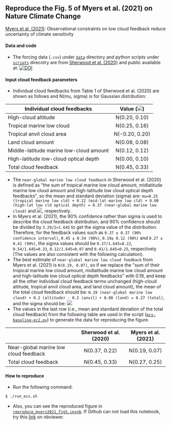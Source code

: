 ## Reproduce the Fig. 5 of Myers et al. (2021) on Nature Climate Change

[Myers et al. (2021)](https://doi.org/10.1038/s41558-021-01039-0): Observational constraints on low cloud feedback reduce uncertainty of climate sensitivity

#### 
#### Data and code
* The forcing data (`.csv`) under [`data`](https://github.com/lqxyz/reproduce_Myers2021_fig5/tree/main/data) directory and python scripts under [`scripts`](https://github.com/lqxyz/reproduce_Myers2021_fig5/tree/main/scripts) direcotry are from [Sherwood et al. (2020)](https://doi.org/10.1029/2019RG000678) and public available at: [![DOI](https://zenodo.org/badge/DOI/10.5281/zenodo.3945276.svg)](https://doi.org/10.5281/zenodo.3945276)

#### Input cloud feedback parameters 
* Individual cloud feedbacks from Table 1 of Sherwood et al. (2020) are shown as follows and N(mu, sigma) is for Gaussian distribution:

| Individual cloud feedbacks | Value (<img src="https://render.githubusercontent.com/render/math?math=Wm^{-2}K^{-1}">)|
| ------------- |:-------------:|
| High-cloud altitude | N(0.20, 0.10) |
| Tropical marine low cloud | N(0.25, 0.16) |
| Tropical anvil cloud area | N(-0.20, 0.20) |
| Land cloud amount | N(0.08, 0.08) |
| Middle-latitude marine low-cloud amount | N(0.12, 0.12) |
| High-latitude low-cloud optical depth | N(0.00, 0.10) |
| Total cloud feedback | N(0.45, 0.33) |

* The `near-global marine low cloud feedback` in Sherwood et al. (2020) is defined as "the sum of tropical marine low cloud amount, midlatitude marine low cloud amount and high-latitude low cloud optical depth feedbacks", so the mean and standard deviation (sigma) are: `mu=0.25 (tropical marine low cld) + 0.12 (mid-lat marine low cld) + 0.00 (high-lat low cld optical depth) = 0.37 (near-global marine low cloud)` and <img src="https://render.githubusercontent.com/render/math?math=\sigma=\sqrt{0.16^2 %2B 0.12^2 %2B 0.10^2}=0.22 Wm^{-2}K^{-1}">, respectively.
* In Myers et al. (2021), the 90% confidence rather than sigma is used to describe the cloud feedback distribution, and 90% confidence should be divided by `3.29/2=1.645` to get the sigma value of the distribution. Therefore, for the feedback values such as `0.37 ± 0.37 (90% confidence interval)`, `0.45 ± 0.54 (90%)`, `0.19± 0.12 (90%)` and `0.27 ± 0.41 (90%)`, the sigma values should be `0.37/1.645=0.22`, `0.54/1.645=0.33`, `0.12/1.645=0.07` and `0.41/1.645=0.25`, respectively (The values are also consistent with the following calculation).
* The best estimate of `near-global marine low cloud feedback` from Myers et al. (2021) is `N(0.19, 0.07)`, so if we replace the "sum of their tropical marine low cloud amount, midlatitude marine low cloud amount and high-latitude low cloud optical depth feedbacks" with 0.19, and keep all the other individual cloud feedback terms unchanged (high-cloud altitude, tropical anvil cloud area, and land cloud amount), the mean of the total cloud feedback should be: `0.19 (near-global marine low cloud) + 0.2 (altitude) - 0.2 (anvil) + 0.08 (land) = 0.27 (total)`, and the sigma should be: <img src="https://render.githubusercontent.com/render/math?math=\sigma=\sqrt{0.07^2 %2B 0.10^2 %2B 0.20^2 %2B 0.08^2}=0.25 Wm^{-2}K^{-1}">
* The values in the last row (i.e., mean and standard deviation of the total cloud feedback) from the following table are used in the script ([`ecs-baseline-ec2.py`](https://github.com/lqxyz/reproduce_Myers2021_fig5/blob/main/scripts/ecs-baseline-ec2.py#L63-L70)) to generate the data for reproducing the figure.

| | Sherwood et al. (2020) | Myers et al. (2021) |
| ------------- |:-------------:|:-------------:|
| Near-global marine low cloud feedback| N(0.37, 0.22) | N(0.19, 0.07)  |
| Total cloud feedback | N(0.45, 0.33) | N(0.27, 0.25) |

#### How to reproduce
* Run the following command:
```bash
$ ./run_ecs.sh
```
* Also, you can see the reproduced figure in [`reproduce_myers2021_fig5.ipynb`](https://github.com/lqxyz/reproduce_Myers2021_fig5/blob/main/reproduce_myers2021_fig5.ipynb). If Github can not load this notebook, try this [link](https://nbviewer.jupyter.org/github/lqxyz/reproduce_Myers2021_fig5/blob/main/reproduce_myers2021_fig5.ipynb) on nbviewer.

